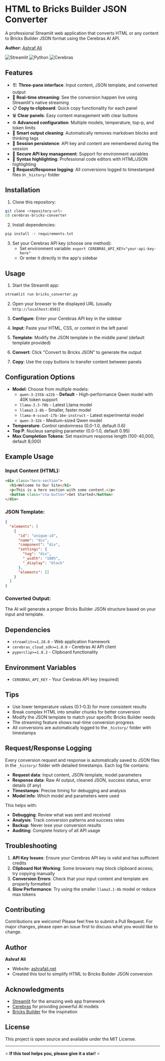 # HTML to Bricks Builder JSON Converter

A professional Streamlit web application that converts HTML or any content to Bricks Builder JSON format using the Cerebras AI API.

**Author:** [Ashraf Ali](https://ashrafali.net)

![Streamlit](https://img.shields.io/badge/Streamlit-FF4B4B?style=for-the-badge&logo=Streamlit&logoColor=white)
![Python](https://img.shields.io/badge/Python-3776AB?style=for-the-badge&logo=python&logoColor=white)
![Cerebras](https://img.shields.io/badge/Cerebras-AI-blue?style=for-the-badge)

## Features

- 🏗️ **Three-pane interface**: Input content, JSON template, and converted output
- 🔄 **Real-time streaming**: See the conversion happen live using Streamlit's native streaming
- 📋 **Copy to clipboard**: Quick copy functionality for each panel
- 🗑️ **Clear panels**: Easy content management with clear buttons
- ⚙️ **Advanced configuration**: Multiple models, temperature, top-p, and token limits
- 🧹 **Smart output cleaning**: Automatically removes markdown blocks and thinking tags
- 💾 **Session persistence**: API key and content are remembered during the session
- 🔐 **Secure API key management**: Support for environment variables
- 🎨 **Syntax highlighting**: Professional code editors with HTML/JSON highlighting
- 📁 **Request/Response logging**: All conversions logged to timestamped files in `_history/` folder

## Installation

1. Clone this repository:
```bash
git clone <repository-url>
cd cerebras-bricks-converter
```

2. Install dependencies:
```bash
pip install -r requirements.txt
```

3. Set your Cerebras API key (choose one method):
   - Set environment variable: `export CEREBRAS_API_KEY="your-api-key-here"`
   - Or enter it directly in the app's sidebar

## Usage

1. Start the Streamlit app:
```bash
streamlit run bricks_converter.py
```

2. Open your browser to the displayed URL (usually `http://localhost:8501`)

3. **Configure**: Enter your Cerebras API key in the sidebar

4. **Input**: Paste your HTML, CSS, or content in the left panel

5. **Template**: Modify the JSON template in the middle panel (default template provided)

6. **Convert**: Click "Convert to Bricks JSON" to generate the output

7. **Copy**: Use the copy buttons to transfer content between panels

## Configuration Options

- **Model**: Choose from multiple models:
  - `qwen-3-235b-a22b` - **Default** - High-performance Qwen model with 40K token support
  - `llama-3.3-70b` - Latest Llama model
  - `llama3.1-8b` - Smaller, faster model
  - `llama-4-scout-17b-16e-instruct` - Latest experimental model
  - `qwen-3-32b` - Medium-sized Qwen model
- **Temperature**: Control randomness (0.0-1.0, default 0.6)
- **Top P**: Nucleus sampling parameter (0.0-1.0, default 0.95)
- **Max Completion Tokens**: Set maximum response length (100-40,000, default 8,000)

## Example Usage

### Input Content (HTML):
```html
<div class="hero-section">
  <h1>Welcome to Our Site</h1>
  <p>This is a hero section with some content.</p>
  <button class="cta-button">Get Started</button>
</div>
```

### JSON Template:
```json
{
  "elements": [
    {
      "id": "unique-id",
      "name": "div",
      "component": "div",
      "settings": {
        "tag": "div",
        "_width": "100%",
        "_display": "block"
      },
      "elements": []
    }
  ]
}
```

### Converted Output:
The AI will generate a proper Bricks Builder JSON structure based on your input and template.

## Dependencies

- `streamlit>=1.28.0` - Web application framework
- `cerebras_cloud_sdk>=1.0.0` - Cerebras AI API client
- `pyperclip>=1.8.2` - Clipboard functionality

## Environment Variables

- `CEREBRAS_API_KEY` - Your Cerebras API key (required)

## Tips

- Use lower temperature values (0.1-0.3) for more consistent results
- Break complex HTML into smaller chunks for better conversion
- Modify the JSON template to match your specific Bricks Builder needs
- The streaming feature shows real-time conversion progress
- All conversions are automatically logged to the `_history/` folder with timestamps

## Request/Response Logging

Every conversion request and response is automatically saved to JSON files in the `_history/` folder with detailed timestamps. Each log file contains:

- **Request data**: Input content, JSON template, model parameters
- **Response data**: Raw AI output, cleaned JSON, success status, error details (if any)
- **Timestamps**: Precise timing for debugging and analysis
- **Model info**: Which model and parameters were used

This helps with:
- **Debugging**: Review what was sent and received
- **Analysis**: Track conversion patterns and success rates  
- **Backup**: Never lose your conversion results
- **Auditing**: Complete history of all API usage

## Troubleshooting

1. **API Key Issues**: Ensure your Cerebras API key is valid and has sufficient credits
2. **Clipboard Not Working**: Some browsers may block clipboard access; try copying manually
3. **Conversion Errors**: Check that your input content and template are properly formatted
4. **Slow Performance**: Try using the smaller `llama3.1-8b` model or reduce max tokens

## Contributing

Contributions are welcome! Please feel free to submit a Pull Request. For major changes, please open an issue first to discuss what you would like to change.

## Author

**Ashraf Ali**
- Website: [ashrafali.net](https://ashrafali.net)
- Created this tool to simplify HTML to Bricks Builder JSON conversion

## Acknowledgments

- [Streamlit](https://streamlit.io/) for the amazing web app framework
- [Cerebras](https://cerebras.ai/) for providing powerful AI models
- [Bricks Builder](https://bricksbuilder.io/) for the inspiration

## License

This project is open source and available under the MIT License.

---

⭐ **If this tool helps you, please give it a star!** ⭐